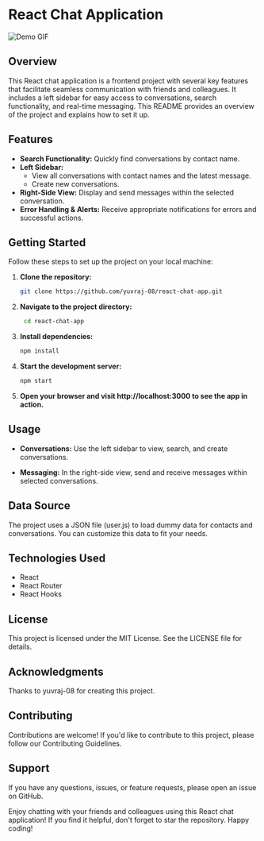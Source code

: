# React Chat Application

![Demo GIF](https://i.ibb.co/NpNDN5d/UI1.png)

## Overview

This React chat application is a frontend project with several key features that facilitate seamless communication with friends and colleagues. It includes a left sidebar for easy access to conversations, search functionality, and real-time messaging. This README provides an overview of the project and explains how to set it up.

## Features

- **Search Functionality:** Quickly find conversations by contact name.
- **Left Sidebar:**
  - View all conversations with contact names and the latest message.
  - Create new conversations.
- **Right-Side View:** Display and send messages within the selected conversation.
- **Error Handling & Alerts:** Receive appropriate notifications for errors and successful actions.

## Getting Started

Follow these steps to set up the project on your local machine:

1. **Clone the repository:**

   ```bash
   git clone https://github.com/yuvraj-08/react-chat-app.git

2. **Navigate to the project directory:**

   ```bash
    cd react-chat-app
   
3. **Install dependencies:**

   ```bash
   npm install 
   ```
4. **Start the development server:**
  
   ```bash
   npm start
   ```

5. **Open your browser and visit http://localhost:3000 to see the app in action.**


## Usage
- **Conversations:** Use the left sidebar to view, search, and create conversations.

- **Messaging:** In the right-side view, send and receive messages within selected conversations.

## Data Source

The project uses a JSON file (user.js) to load dummy data for contacts and conversations. You can customize this data to fit your needs.

## Technologies Used
- React
- React Router
- React Hooks

## License
This project is licensed under the MIT License. See the LICENSE file for details.

## Acknowledgments
Thanks to yuvraj-08 for creating this project.

## Contributing
Contributions are welcome! If you'd like to contribute to this project, please follow our Contributing Guidelines.

## Support
If you have any questions, issues, or feature requests, please open an issue on GitHub.

Enjoy chatting with your friends and colleagues using this React chat application! If you find it helpful, don't forget to star the repository. Happy coding!
